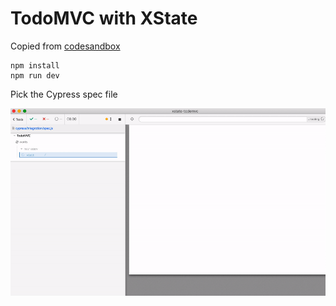 # TodoMVC with XState

Copied from [codesandbox](https://codesandbox.io/s/xstate-todomvc-33wr94qv1)

```
npm install
npm run dev
```

Pick the Cypress spec file

![Demo showing combination of model and DOM actions](images/demo.gif)

